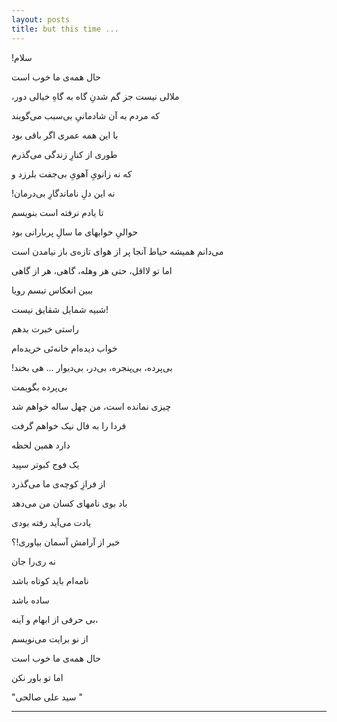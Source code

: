 ```yaml
---
layout: posts
title: but this time ...
---
```

!سلام 

حال همه‌ی ما خوب است

،ملالی نيست جز گم شدنِ گاه به گاهِ خيالی دور

که مردم به آن شادمانیِ بی‌سبب می‌گويند

با اين همه عمری اگر باقی بود

طوری از کنارِ زندگی می‌گذرم

که نه زانویِ آهویِ بی‌جفت بلرزد و

 !نه اين دلِ ناماندگارِ بی‌درمان

تا يادم نرفته است بنويسم

حوالیِ خوابهای ما سالِ پربارانی بود

می‌دانم هميشه حياط آنجا پر از هوای تازه‌ی باز نيامدن است

اما تو لااقل، حتی هر وهله، گاهی، هر از گاهی

ببين انعکاس تبسم رويا

شبيه شمايل شقايق نيست!

راستی خبرت بدهم

خواب ديده‌ام خانه‌ئی خريده‌ام

 !بی‌پرده، بی‌پنجره، بی‌در، بی‌ديوار ... هی بخند

بی‌پرده بگويمت

چيزی نمانده است، من چهل ساله خواهم شد

فردا را به فال نيک خواهم گرفت

دارد همين لحظه

يک فوج کبوتر سپيد

از فرازِ کوچه‌ی ما می‌گذرد

باد بوی نامهای کسان من می‌دهد

يادت می‌آيد رفته بودی

خبر از آرامش آسمان بياوری!؟

نه ری‌را جان

نامه‌ام بايد کوتاه باشد

ساده باشد

بی حرفی از ابهام و آينه،

از نو برايت می‌نويسم

حال همه‌ی ما خوب است

اما تو باور نکن

  "سید علی صالحی "


---

